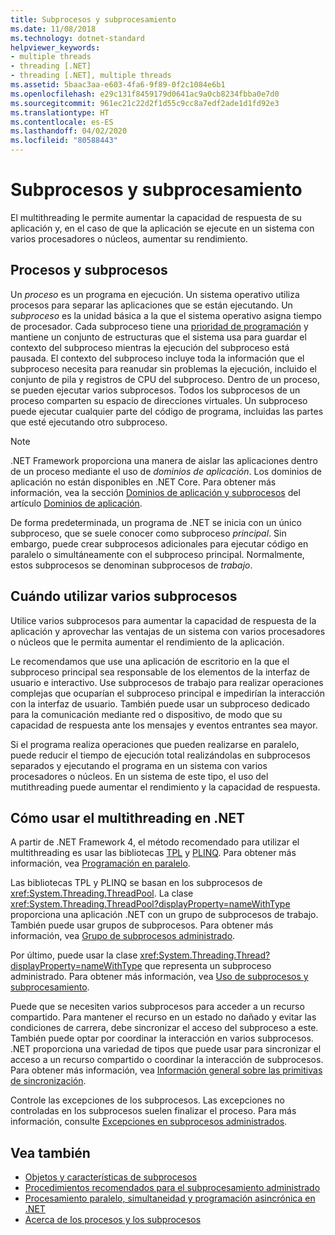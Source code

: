 ```yaml
---
title: Subprocesos y subprocesamiento
ms.date: 11/08/2018
ms.technology: dotnet-standard
helpviewer_keywords:
- multiple threads
- threading [.NET]
- threading [.NET], multiple threads
ms.assetid: 5baac3aa-e603-4fa6-9f89-0f2c1084e6b1
ms.openlocfilehash: e29c131f8459179d0641ac9a0cb8234fbba0e7d0
ms.sourcegitcommit: 961ec21c22d2f1d55c9cc8a7edf2ade1d1fd92e3
ms.translationtype: HT
ms.contentlocale: es-ES
ms.lasthandoff: 04/02/2020
ms.locfileid: "80588443"
---
```

# <a name="threads-and-threading"></a>Subprocesos y subprocesamiento

El multithreading le permite aumentar la capacidad de respuesta de su aplicación y, en el caso de que la aplicación se ejecute en un sistema con varios procesadores o núcleos, aumentar su rendimiento.

## <a name="processes-and-threads"></a>Procesos y subprocesos

Un *proceso* es un programa en ejecución. Un sistema operativo utiliza procesos para separar las aplicaciones que se están ejecutando. Un *subproceso* es la unidad básica a la que el sistema operativo asigna tiempo de procesador. Cada subproceso tiene una [prioridad de programación](scheduling-threads.md) y mantiene un conjunto de estructuras que el sistema usa para guardar el contexto del subproceso mientras la ejecución del subproceso está pausada. El contexto del subproceso incluye toda la información que el subproceso necesita para reanudar sin problemas la ejecución, incluido el conjunto de pila y registros de CPU del subproceso. Dentro de un proceso, se pueden ejecutar varios subprocesos. Todos los subprocesos de un proceso comparten su espacio de direcciones virtuales. Un subproceso puede ejecutar cualquier parte del código de programa, incluidas las partes que esté ejecutando otro subproceso.

> [!NOTE]
> .NET Framework proporciona una manera de aislar las aplicaciones dentro de un proceso mediante el uso de *dominios de aplicación*. Los dominios de aplicación no están disponibles en .NET Core. Para obtener más información, vea la sección [Dominios de aplicación y subprocesos](../../framework/app-domains/application-domains.md#application-domains-and-threads) del artículo [Dominios de aplicación](../../framework/app-domains/application-domains.md).

De forma predeterminada, un programa de .NET se inicia con un único subproceso, que se suele conocer como subproceso *principal*. Sin embargo, puede crear subprocesos adicionales para ejecutar código en paralelo o simultáneamente con el subproceso principal. Normalmente, estos subprocesos se denominan subprocesos de *trabajo*.

## <a name="when-to-use-multiple-threads"></a>Cuándo utilizar varios subprocesos

Utilice varios subprocesos para aumentar la capacidad de respuesta de la aplicación y aprovechar las ventajas de un sistema con varios procesadores o núcleos que le permita aumentar el rendimiento de la aplicación.

Le recomendamos que use una aplicación de escritorio en la que el subproceso principal sea responsable de los elementos de la interfaz de usuario e interactivo. Use subprocesos de trabajo para realizar operaciones complejas que ocuparían el subproceso principal e impedirían la interacción con la interfaz de usuario. También puede usar un subproceso dedicado para la comunicación mediante red o dispositivo, de modo que su capacidad de respuesta ante los mensajes y eventos entrantes sea mayor.

Si el programa realiza operaciones que pueden realizarse en paralelo, puede reducir el tiempo de ejecución total realizándolas en subprocesos separados y ejecutando el programa en un sistema con varios procesadores o núcleos. En un sistema de este tipo, el uso del mutithreading puede aumentar el rendimiento y la capacidad de respuesta.

## <a name="how-to-use-multithreading-in-net"></a>Cómo usar el multithreading en .NET

A partir de .NET Framework 4, el método recomendado para utilizar el multithreading es usar las bibliotecas [TPL](../parallel-programming/task-parallel-library-tpl.md) y [PLINQ](../parallel-programming/introduction-to-plinq.md). Para obtener más información, vea [Programación en paralelo](../parallel-programming/index.md).

Las bibliotecas TPL y PLINQ se basan en los subprocesos de <xref:System.Threading.ThreadPool>. La clase <xref:System.Threading.ThreadPool?displayProperty=nameWithType> proporciona una aplicación .NET con un grupo de subprocesos de trabajo. También puede usar grupos de subprocesos. Para obtener más información, vea [Grupo de subprocesos administrado](the-managed-thread-pool.md).

Por último, puede usar la clase <xref:System.Threading.Thread?displayProperty=nameWithType> que representa un subproceso administrado. Para obtener más información, vea [Uso de subprocesos y subprocesamiento](using-threads-and-threading.md).

Puede que se necesiten varios subprocesos para acceder a un recurso compartido. Para mantener el recurso en un estado no dañado y evitar las condiciones de carrera, debe sincronizar el acceso del subproceso a este. También puede optar por coordinar la interacción en varios subprocesos. .NET proporciona una variedad de tipos que puede usar para sincronizar el acceso a un recurso compartido o coordinar la interacción de subprocesos. Para obtener más información, vea [Información general sobre las primitivas de sincronización](overview-of-synchronization-primitives.md).

Controle las excepciones de los subprocesos. Las excepciones no controladas en los subprocesos suelen finalizar el proceso. Para más información, consulte [Excepciones en subprocesos administrados](exceptions-in-managed-threads.md).

## <a name="see-also"></a>Vea también

- [Objetos y características de subprocesos](threading-objects-and-features.md)
- [Procedimientos recomendados para el subprocesamiento administrado](managed-threading-best-practices.md)
- [Procesamiento paralelo, simultaneidad y programación asincrónica en .NET](../parallel-processing-and-concurrency.md)
- [Acerca de los procesos y los subprocesos](/windows/desktop/procthread/about-processes-and-threads)
